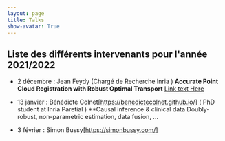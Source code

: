 ```yaml
---
layout: page
title: Talks
show-avatar: True
---
```


## Liste des différents intervenants pour l'année 2021/2022


- 2 décembre : Jean Feydy (Chargé de Recherche Inria )  **Accurate Point Cloud Registration
with Robust Optimal Transport**  [Link text Here](https://www.jeanfeydy.com/Papers/RobOT_NeurIPS_2021.pdf)

- 13 janvier : Bénédicte Colnet[https://benedictecolnet.github.io/] ( PhD student at Inria Paretial ) **Causal inference & clinical data
Doubly-robust, non-parametric estimation, data fusion, ... 

- 3 février : Simon Bussy[https://simonbussy.com/] 


